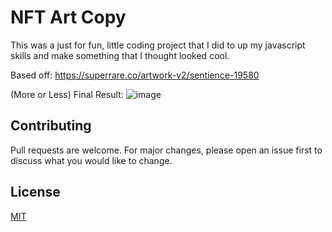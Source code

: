 # NFT Art Copy

This was a just for fun, little coding project that I did to up my javascript skills and make something that I thought looked cool. 

Based off: https://superrare.co/artwork-v2/sentience-19580

(More or Less) Final Result:
![image](https://user-images.githubusercontent.com/37656114/109436662-79f0df00-7a85-11eb-9eef-ce354583d770.png)


## Contributing
Pull requests are welcome. For major changes, please open an issue first to discuss what you would like to change.


## License
[MIT](https://choosealicense.com/licenses/mit/)
